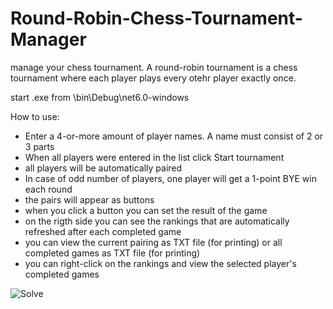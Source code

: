 # Round-Robin-Chess-Tournament-Manager
manage your chess tournament.
A round-robin tournament is a chess tournament where each player plays every otehr player exactly once.

start .exe from \bin\Debug\net6.0-windows

How to use:
- Enter a 4-or-more amount of player names. A name must consist of 2 or 3 parts
- When all players were entered in the list click Start tournament
- all players will be automatically paired
- In case of odd number of players, one player will get a 1-point BYE win each round
- the pairs will appear as buttons
- when you click a button you can set the result of the game
- on the rigth side you can see the rankings that are automatically refreshed after each completed game
- you can view the current pairing as TXT file (for printing) or all completed games as TXT file (for printing)
- you can right-click on the rankings and view the selected player's completed games

![Solve](https://i.ibb.co/Z2kvNrC/Untitled.png)
